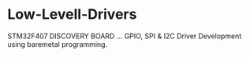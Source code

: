 # Low-Levell-Drivers
STM32F407 DISCOVERY BOARD ...
GPIO, SPI & I2C Driver Development using baremetal programming.
